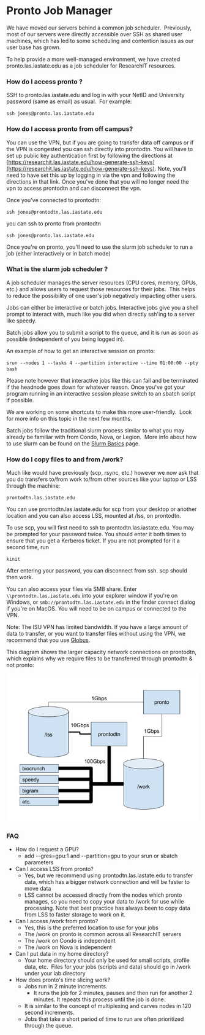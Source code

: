 # Pronto Job Manager

We have moved our servers behind a common job scheduler.  Previously, most of our servers were directly accessible over SSH as shared user machines, which has led to some scheduling and contention issues as our user base has grown.

To help provide a more well-managed environment, we have created pronto.las.iastate.edu as a job scheduler for ResearchIT resources.

### How do I access pronto ?

SSH to pronto.las.iastate.edu and log in with your NetID and University password (same as email) as usual.  For example:

```
ssh jones@pronto.las.iastate.edu
```

### How do I access pronto from off campus?

You can use the VPN, but if you are going to transfer data off campus or if the VPN is congested you can ssh directly into prontodtn. You will have to set up public key authentication first by following the directions at [https://researchit.las.iastate.edu/how-generate-ssh-keys](https://researchit.las.iastate.edu/how-generate-ssh-keys). Note, you'll need to have set this up by logging in via the vpn and following the directions in that link. Once you've done that you will no longer need the vpn to access prontodtn and can disconnect the vpn.

Once you've connected to prontodtn:

```
ssh jones@prontodtn.las.iastate.edu
```

you can ssh to pronto from prontodtn

```
ssh jones@pronto.las.iastate.edu
```

Once you're on pronto, you'll need to use the slurm job scheduler to run a job (either interactively or in batch mode)

### What is the slurm job scheduler ?

A job scheduler manages the server resources (CPU cores, memory, GPUs, etc.) and allows users to request those resources for their jobs.  This helps to reduce the possibility of one user's job negatively impacting other users.

Jobs can either be interactive or batch jobs. Interactive jobs give you a shell prompt to interact with, much like you did when directly ssh'ing to a server like speedy.

Batch jobs allow you to submit a script to the queue, and it is run as soon as possible (independent of you being logged in).

An example of how to get an interactive session on pronto:

```
srun --nodes 1 --tasks 4 --partition interactive --time 01:00:00 --pty bash
```

Please note however that interactive jobs like this can fail and be terminated if the headnode goes down for whatever reason. Once you've got your program running in an interactive session please switch to an sbatch script if possible.

We are working on some shortcuts to make this more user-friendly.  Look for more info on this topic in the next few months.

Batch jobs follow the traditional slurm process similar to what you may already be familiar with from Condo, Nova, or Legion.  More info about how to use slurm can be found on the [Slurm Basics](pronto/slurm_basics.md) page.

### How do I copy files to and from /work?

Much like would have previously (scp, rsync, etc.) however we now ask that you do transfers to/from work to/from other sources like your laptop or LSS through the machine:

```
prontodtn.las.iastate.edu
```

You can use prontodtn.las.iastate.edu for scp from your desktop or another location and you can also access LSS, mounted at /lss, on prontodtn.

To use scp, you will first need to ssh to prontodtn.las.iastate.edu. You may be prompted for your password twice. You should enter it both times to ensure that you get a Kerberos ticket. If you are not prompted for it a second time, run

```
kinit
```

After entering your password, you can disconnect from ssh. scp should then work.

You can also access your files via SMB share. Enter `\\prontodtn.las.iastate.edu` into your explorer window if you're on Windows, or `smb://prontodtn.las.iastate.edu` in the finder connect dialog if you're on MacOS. You will need to be on campus or connected to the VPN.

Note: The ISU VPN has limited bandwidth. If you have a large amount of data to transfer, or you want to transfer files without using the VPN, we recommend that you use [Globus](file_transfers/globus.md).

This diagram shows the larger capacity network connections on prontodtn, which explains why we require files to be transferred through prontodtn & not pronto:

![diagram of pronto and prontodtn networks](img/pronto_overview.png)

### FAQ

*   How do I request a GPU?
    *   add --gres=gpu:1 and --partition=gpu to your srun or sbatch parameters
*   Can I access LSS from pronto?
    *   Yes, but we recommend using prontodtn.las.iastate.edu to transfer data, which has a bigger network connection and will be faster to move data
    *   LSS cannot be accessed directly from the nodes which pronto manages, so you need to copy your data to /work for use while processing. Note that best practice has always been to copy data from LSS to faster storage to work on it.
*   Can I access /work from pronto?
    *   Yes, this is the preferred location to use for your jobs
    *   The /work on pronto is common across all ResearchIT servers
    *   The /work on Condo is independent
    *   The /work on Nova is independent
*   Can I put data in my home directory?
    *   Your home directory should only be used for small scripts, profile data, etc.  Files for your jobs (scripts and data) should go in /work under your lab directory
*   How does pronto's time slicing work?
    *   Jobs run in 2 minute increments.
        *   It runs the job for 2 minutes, pauses and then run for another 2 minutes. It repeats this process until the job is done.
    *   It is similar to the concept of multiplexing and carves nodes in 120 second increments.
    *   Jobs that take a short period of time to run are often prioritized through the queue.